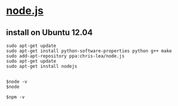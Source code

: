 # [node.js](http://nodejs.org)

## install on Ubuntu 12.04

~~~
sudo apt-get update
sudo apt-get install python-software-properties python g++ make
sudo add-apt-repository ppa:chris-lea/node.js
sudo apt-get update
sudo apt-get install nodejs


$node -v
$node

$npm -v
~~~
